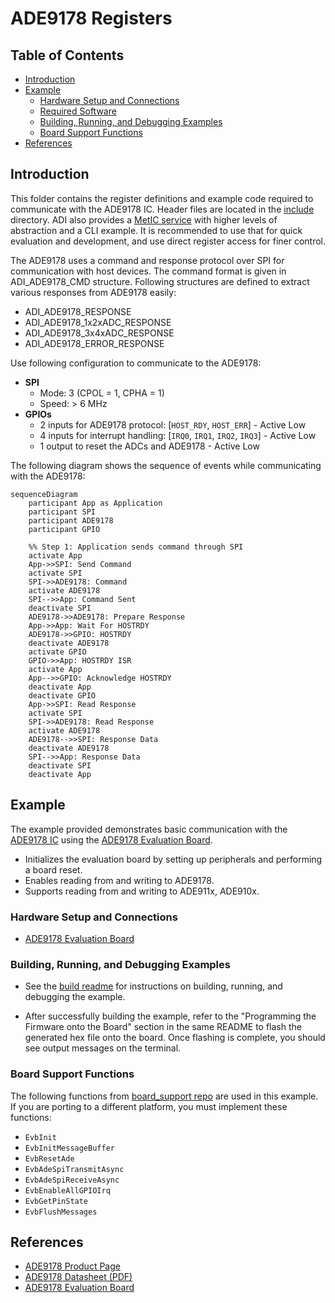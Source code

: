 ﻿# ADE9178 Registers

## Table of Contents

- [Introduction](#introduction)
- [Example](#example)
  - [Hardware Setup and Connections](#hardware-setup-and-connections)
  - [Required Software](#required-software)
  - [Building, Running, and Debugging Examples](#building-running-and-debugging-examples)
  - [Board Support Functions](#board-support-functions)
- [References](#references)

## Introduction

This folder contains the register definitions and example code required to communicate with the ADE9178 IC. Header files are located in the [include](include) directory. ADI also provides a [MetIC service](https://github.com/analogdevicesinc/energy-ade9178-example.git) with higher levels of abstraction and a CLI example. It is recommended to use that for quick evaluation and development, and use direct register access for finer control.

The ADE9178 uses a command and response protocol over SPI for communication with host devices. The command format is given in ADI_ADE9178_CMD structure.  Following structures are defined to extract various responses from ADE9178 easily:

- ADI_ADE9178_RESPONSE
- ADI_ADE9178_1x2xADC_RESPONSE
- ADI_ADE9178_3x4xADC_RESPONSE
- ADI_ADE9178_ERROR_RESPONSE

 Use following configuration to communicate to  the ADE9178:

- **SPI**
  - Mode: 3 (CPOL = 1, CPHA = 1)
  - Speed: > 6 MHz
- **GPIOs**
  - 2 inputs for ADE9178 protocol: [`HOST_RDY`, `HOST_ERR`] -  Active Low
  - 4 inputs for interrupt handling: [`IRQ0`, `IRQ1`, `IRQ2`, `IRQ3`] -  Active Low
  - 1 output to reset the ADCs and ADE9178 -  Active Low

The following diagram shows the sequence of events while communicating with the ADE9178:

```mermaid
sequenceDiagram
    participant App as Application
    participant SPI
    participant ADE9178
    participant GPIO

    %% Step 1: Application sends command through SPI
    activate App
    App->>SPI: Send Command
    activate SPI
    SPI->>ADE9178: Command
    activate ADE9178
    SPI-->>App: Command Sent
    deactivate SPI
    ADE9178->>ADE9178: Prepare Response
    App->>App: Wait For HOSTRDY
    ADE9178->>GPIO: HOSTRDY
    deactivate ADE9178
    activate GPIO
    GPIO->>App: HOSTRDY ISR
    activate App
    App-->>GPIO: Acknowledge HOSTRDY
    deactivate App
    deactivate GPIO
    App->>SPI: Read Response
    activate SPI
    SPI->>ADE9178: Read Response
    activate ADE9178
    ADE9178-->>SPI: Response Data
    deactivate ADE9178
    SPI-->>App: Response Data
    deactivate SPI
    deactivate App
```

## Example

The example provided demonstrates basic communication with the [ADE9178 IC](https://www.analog.com/en/products/ade9178.html) using the [ADE9178 Evaluation Board](https://www.analog.com/en/resources/evaluation-hardware-and-software/evaluation-boards-kits/eval-ade9178.html).

- Initializes the evaluation board by setting up peripherals and performing a board reset.
- Enables reading from and writing to ADE9178.
- Supports reading from and writing to ADE911x, ADE910x.

### Hardware Setup and Connections

- [ADE9178 Evaluation Board](https://www.analog.com/en/resources/evaluation-hardware-and-software/evaluation-boards-kits/eval-ade9178.html)

### Building, Running, and Debugging Examples

- See the [build readme](https://github.com/analogdevicesinc/energy-board-support/blob/main/max/eval_ade9178/readme.md) for instructions on building, running, and debugging the example.

- After successfully building the example, refer to the "Programming the Firmware onto the Board" section in the same README to flash the generated hex file onto the board. Once flashing is complete, you should see output messages on the terminal.

### Board Support Functions

The following functions from [board_support repo](https://github.com/analogdevicesinc/energy-board-support/tree/main/generic/include) are used in this example. If you are porting to a different platform, you must implement these functions:

- `EvbInit`
- `EvbInitMessageBuffer`
- `EvbResetAde`
- `EvbAdeSpiTransmitAsync`
- `EvbAdeSpiReceiveAsync`
- `EvbEnableAllGPIOIrq`
- `EvbGetPinState`
- `EvbFlushMessages`

## References

- [ADE9178 Product Page](https://www.analog.com/en/products/ade9178.html)
- [ADE9178 Datasheet (PDF)](https://www.analog.com/media/en/technical-documentation/data-sheets/ade9178.pdf)
- [ADE9178 Evaluation Board](https://www.analog.com/en/resources/evaluation-hardware-and-software/evaluation-boards-kits/eval-ade9178.html)
